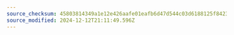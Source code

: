 ```yaml
---
source_checksum: 45803814349a1e12e426aafe01eafb6d47d544c03d6188125f84237c57d0ff8d
source_modified: 2024-12-12T21:11:49.596Z
---
```


